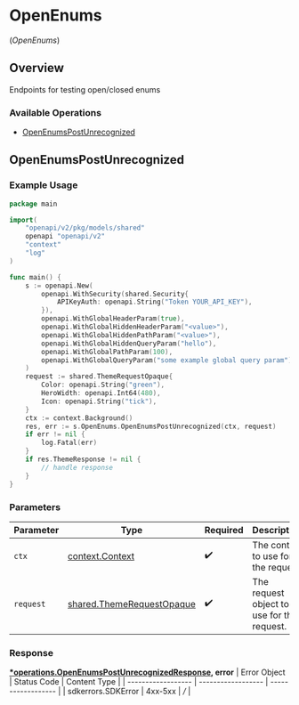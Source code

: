 # OpenEnums
(*OpenEnums*)

## Overview

Endpoints for testing open/closed enums

### Available Operations

* [OpenEnumsPostUnrecognized](#openenumspostunrecognized)

## OpenEnumsPostUnrecognized

### Example Usage

```go
package main

import(
	"openapi/v2/pkg/models/shared"
	openapi "openapi/v2"
	"context"
	"log"
)

func main() {
    s := openapi.New(
        openapi.WithSecurity(shared.Security{
            APIKeyAuth: openapi.String("Token YOUR_API_KEY"),
        }),
        openapi.WithGlobalHeaderParam(true),
        openapi.WithGlobalHiddenHeaderParam("<value>"),
        openapi.WithGlobalHiddenPathParam("<value>"),
        openapi.WithGlobalHiddenQueryParam("hello"),
        openapi.WithGlobalPathParam(100),
        openapi.WithGlobalQueryParam("some example global query param"),
    )
    request := shared.ThemeRequestOpaque{
        Color: openapi.String("green"),
        HeroWidth: openapi.Int64(480),
        Icon: openapi.String("tick"),
    }
    ctx := context.Background()
    res, err := s.OpenEnums.OpenEnumsPostUnrecognized(ctx, request)
    if err != nil {
        log.Fatal(err)
    }
    if res.ThemeResponse != nil {
        // handle response
    }
}
```

### Parameters

| Parameter                                                                  | Type                                                                       | Required                                                                   | Description                                                                |
| -------------------------------------------------------------------------- | -------------------------------------------------------------------------- | -------------------------------------------------------------------------- | -------------------------------------------------------------------------- |
| `ctx`                                                                      | [context.Context](https://pkg.go.dev/context#Context)                      | :heavy_check_mark:                                                         | The context to use for the request.                                        |
| `request`                                                                  | [shared.ThemeRequestOpaque](../../pkg/models/shared/themerequestopaque.md) | :heavy_check_mark:                                                         | The request object to use for the request.                                 |


### Response

**[*operations.OpenEnumsPostUnrecognizedResponse](../../pkg/models/operations/openenumspostunrecognizedresponse.md), error**
| Error Object       | Status Code        | Content Type       |
| ------------------ | ------------------ | ------------------ |
| sdkerrors.SDKError | 4xx-5xx            | */*                |
